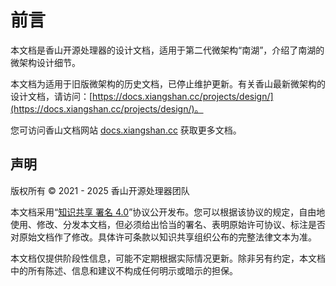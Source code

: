 # 前言

本文档是香山开源处理器的设计文档，适用于第二代微架构“南湖”，介绍了南湖的微架构设计细节。

本文档为适用于旧版微架构的历史文档，已停止维护更新。有关香山最新微架构的设计文档，请访问：[https://docs.xiangshan.cc/projects/design/](https://docs.xiangshan.cc/projects/design/)。

您可访问香山文档网站 [docs.xiangshan.cc](https://docs.xiangshan.cc/) 获取更多文档。

## 声明

版权所有 © 2021 - 2025 香山开源处理器团队

本文档采用“[知识共享 署名 4.0](https://creativecommons.org/licenses/by/4.0/deed.zh-hans)”协议公开发布。您可以根据该协议的规定，自由地使用、修改、分发本文档，但必须给出恰当的署名、表明原始许可协议、标注是否对原始文档作了修改。具体许可条款以知识共享组织公布的完整法律文本为准。

本文档仅提供阶段性信息，可能不定期根据实际情况更新。除非另有约定，本文档中的所有陈述、信息和建议不构成任何明示或暗示的担保。
